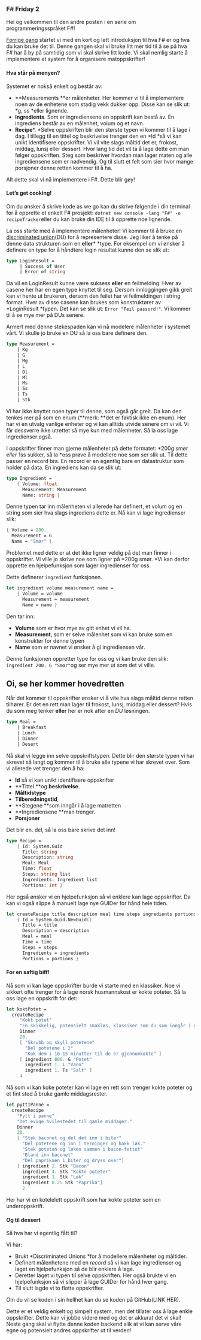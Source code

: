 ### F# Friday 2

Hei og velkommen til den andre posten i en serie om programmeringsspråket F#!

[Forrige gang](https://blogg.bekk.no/f-friday-1-39f63618d2e4) startet vi med en
kort og lett introduksjon til hva F# er og hva du kan bruke det til. Denne
gangen skal vi bruke litt mer tid til å se på hva F# har å by på samtidig som vi
skal skrive litt kode. Vi skal nemlig starte å implementere et system for å
organisere matoppskrifter!

#### Hva står på menyen?

Systemet er nokså enkelt og består av: 

* **Measurements **er målenheter. Her kommer vi til å implementere noen av de
enhetene som stadig vekk dukker opp. Disse kan se slik ut: *g, ss *eller
lignende. 
* **Ingredients**. Som er ingrediensene en oppskrift kan bestå av. En ingrediens
består av en målenhet, volum og et navn.
* **Recipe***. *Selve oppskriften blir den største typen vi kommer til å lage i
dag. I tillegg til en tittel og beskrivelse trenger den en *Id *så vi kan unikt
identifisere oppskrifter. Vi vil vite slags måltid det er, frokost, middag,
lunsj eller dessert. Hvor lang tid det vil ta å lage dette om man følger
oppskriften. Steg som beskriver hvordan man lager maten og alle ingrediensene
som er nødvendig. Og til slutt et felt som sier hvor mange porsjoner denne
retten kommer til å ha. 

Alt dette skal vi nå implementere i F#. Dette blir gøy!

#### Let’s get cooking!

Om du ønsker å skrive kode as we go kan du skrive følgende i din terminal for å
opprette et enkelt F# prosjekt: `dotnet new console -lang "F#" -o
recipeTracker`eller du kan bruke din IDE til å opprette noe lignende.

La oss starte med å implementere målenheter! Vi kommer til å bruke en
[discriminated
union](https://fsharpforfunandprofit.com/posts/discriminated-unions/)(DU) for å
representere disse. Jeg liker å tenke på denne data strukturen som en **eller***
*type. For eksempel om vi ønsker å definere en type for å håndtere login
resultat kunne den se slik ut:
```fsharp
type LoginResult =
     | Success of User
     | Error of string
```
Da vil en LoginResult kunne være suksess **eller** en feilmelding. Hver av
casene her har en egen type knyttet til seg. Dersom innloggingen gikk greit kan
vi hente ut brukeren, dersom den feilet har vi feilmeldingen i string format.
Hver av disse casene kan brukes som konstruktører av *LoginResult *typen. Det
kan se slik ut: `Error "Feil passord!"`. Vi kommer til å se mye mer på DUs
senere.

Armert med denne stekespaden kan vi nå modelere målenheter i systemet vårt. Vi
skulle jo bruke en DU så la oss bare definere den.

```fsharp
type Measurement = 
    | Kg
    | G 
    | Mg 
    | L 
    | Dl 
    | Ml
    | Ms 
    | Ss 
    | Ts 
    | Stk 
```

Vi har ikke knyttet noen typer til denne, som også går greit. Da kan den tenkes
mer på som en enum (**merk: **det er faktisk ikke en enum). Her har vi en utvalg
vanlige enheter og vi kan alltids utvide senere om vi vil. Vi får dessverre ikke
utrettet så mye kun med målenheter. Så la oss lage ingredienser også.

I oppskrifter finner man gjerne målenheter på dette formatet: *200g smør *eller*
1ss sukker, så la *oss prøve å modellere noe som ser slik ut. Til dette passer
en record bra. En record er en egentlig bare en datastruktur som holder på data.
En ingrediens kan da se slik ut:

```fsharp
type Ingredient =
    { Volume: float
      Measurement: Measurement
      Name: string }
```

Denne typen tar inn målenheten vi allerede har definert, et volum og en string
som sier hva slags ingrediens dette er. Nå kan vi lage ingredienser slik:

```fsharp
{ Volume = 200.
  Measurement = G
  Name = "Smør" }
```

Problemet med dette er at det ikke ligner veldig på det man finner i
oppskrifter. Vi ville jo skrive noe som ligner på *200g smør. *Vi kan derfor
opprette en hjelpefunksjon som lager ingredienser for oss.

Dette definerer `ingredient` funksjonen. 
```fsharp
let ingredient volume measurement name = 
    { Volume = volume
      Measurement = measurement 
      Name = name }
```

Den tar inn:

* **Volume** som er hvor mye av gitt enhet vi vil ha.
* **Measurement**, som er selve målenhet som vi kan bruke som en konstruktør for
denne typen
* **Name** som er navnet vi ønsker å gi ingrediensen vår.

Denne funksjonen oppretter type for oss og vi kan bruke den slik: `ingredient
200. G "Smør"`og ser mye mer ut som det vi ville.

## Oi, se her kommer hovedretten
Når det kommer til oppskrifter ønsker vi å vite hva slags måltid denne retten
tilhører. Er det en rett man lager til frokost, lunsj, middag eller dessert?
Hvis du som meg tenker **eller** her er nok atter en *DU* løsningen. 
```fsharp
type Meal =
    | Breakfast
    | Lunch
    | Dinner
    | Desert
```

Nå skal vi legge inn selve oppskriftstypen. Dette blir den største typen vi har
skrevet så langt og kommer til å bruke alle typene vi har skrevet over. Som vi
allerede vet trenger den å ha:

* **Id** så vi kan unikt identifisere oppskrifter
* **Tittel **og **beskrivelse**.
* **Måltidstype**
* **Tilberedningstid**, 
* **Stegene **som inngår i å lage matretten
* **Ingrediensene **man trenger.
* **Porsjoner** 

Det blir en. del, så la oss bare skrive det inn!

```fsharp
type Recipe =
    { Id: System.Guid
      Title: string
      Description: string
      Meal: Meal
      Time: float
      Steps: string list
      Ingredients: Ingredient list
      Portions: int }
```
Her også ønsker vi en hjelpefunksjon så vi enklere kan lage oppskrifter. Da kan
vi også slippe å manuelt lage nye GUIDer for hånd hele tiden.

```fsharp
let createRecipe title description meal time steps ingredients portions =
    { Id = System.Guid.NewGuid()
      Title = title
      Description = description
      Meal = meal
      Time = time
      Steps = steps
      Ingredients = ingredients
      Portions = portions }
```

#### For en saftig biff!

Nå som vi kan lage oppskrifter burde vi starte med en klassiker. Noe vi sikkert
ofte trenger for å lage norsk husmannskost er kokte poteter. Så la oss lage en
oppskrift for det:

```fsharp
let koktPotet = 
  createRecipe 
     "Kokt potet"
     "En skikkelig, potensielt smakløs, klassiker som du som inngår i ganske mange andre retter."
     Dinner
     20.
     [ "Skrubb og skyll potetene"
       "Del potetene i 2"
       "Kok dem i 10-15 minutter til de er gjennomkokte" ]
     [ ingredient 800. G "Potet"
       ingredient 1. L "Vann"
       ingredient 1. Ts "Salt" ]
     4
```
Nå som vi kan koke poteter kan vi lage en rett som trenger kokte poteter og et
fint sted å bruke gamle middagsrester.

```fsharp
let pyttIPanne =
  createRecipe
    "Pytt i panne"
    "Det evige hvilestedet til gamle middager."
    Dinner
    20.
    [ "Stek baconet og del det inn i biter"
      "Del potetene og inn i terninger og hakk løk."
      "Stek poteten og løken sammen i bacon-fettet"
      "Bland inn baconet"
      "Del paprikaen i biter og dryss over"]
    [ ingredient 2. Stk "Bacon"
      ingredient 4. Stk "Kokte poteter"
      ingredient 1. Stk "Løk"
      ingredient 0.25 Stk "Paprika"]
      2
```

Her har vi en kotelelett oppskrift som har kokte poteter som en underoppskrift.

#### Og til dessert

Så hva har vi egentlig fått til? 

Vi har:

* Brukt *Discriminated Unions *for å modellere målenheter og måltider.
* Definert målenhetene med en *record* så vi kan lage ingredienser og laget en
hjelpefunksjon så de blir enklere å lage.
* Deretter laget vi typen til selve oppskriften. Her også brukte vi en
hjelpefunksjon så vi slipper å lage GUIDer for hånd hver gang.
* Til slutt lagde vi to flotte oppskrifter.

Om du vil se koden i sin hellhet kan du se koden på GitHub(LINK HER).

Dette er et veldig enkelt og simpelt system, men det tillater oss å lage enkle
oppskrifter. Dette kan vi jobbe videre med og det er akkurat det vi skal! Neste
gang skal vi flytte denne koden backend slik at vi kan serve våre egne og
potensielt andres oppskrifter ut til verden!
